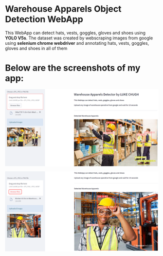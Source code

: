# Warehouse Apparels Object Detection WebApp

This WebApp can detect hats, vests, goggles, gloves and shoes using **YOLO V5s**. The dataset was created by webscraping images from google using **selenium chrome webdriver**  and annotating hats, vests, goggles, gloves and shoes in all of them

# Below are the screenshots of my app:

![Capture](https://github.com/luke-chugh/warehouse-apparels-detector-WebApp/blob/main/screenshots/1.png)

![Capture](https://github.com/luke-chugh/warehouse-apparels-detector-WebApp/blob/main/screenshots/2.png)
